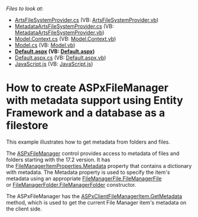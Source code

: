 <!-- default file list -->
*Files to look at*:

* [ArtsFileSystemProvider.cs](./CS/App_Code/ArtsFileSystemProvider.cs) (VB: [ArtsFileSystemProvider.vb](./VB/App_Code/ArtsFileSystemProvider.vb))
* [MetadataArtsFileSystemProvider.cs](./CS/App_Code/MetadataArtsFileSystemProvider.cs) (VB: [MetadataArtsFileSystemProvider.vb](./VB/App_Code/MetadataArtsFileSystemProvider.vb))
* [Model.Context.cs](./CS/App_Code/Model.Context.cs) (VB: [Model.Context.vb](./VB/App_Code/Model.Context.vb))
* [Model.cs](./CS/App_Code/Model.cs) (VB: [Model.vb](./VB/App_Code/Model.vb))
* **[Default.aspx](./CS/Default.aspx) (VB: [Default.aspx](./VB/Default.aspx))**
* [Default.aspx.cs](./CS/Default.aspx.cs) (VB: [Default.aspx.vb](./VB/Default.aspx.vb))
* [JavaScript.js](./CS/JavaScript.js) (VB: [JavaScript.js](./VB/JavaScript.js))
<!-- default file list end -->
# How to create ASPxFileManager with metadata support using Entity Framework and a database as a filestore


<p>This example illustrates how to get metadata from folders and files.</p>
<p>The <a href="https://documentation.devexpress.com/AspNet/DevExpress.Web.ASPxFileManager.class">ASPxFileManager</a> control provides access to metadata of files and folders starting with the 17.2 version. It has the <a href="https://documentation.devexpress.com/AspNet/DevExpress.Web.FileManagerItemProperties.Metadata.property">FileManagerItemProperties.Metadata</a> property that contains a dictionary with metadata. The Metadata property is used to specify the item's metadata using an appropriate <a href="https://documentation.devexpress.com/AspNet/DevExpress.Web.FileManagerFile..ctor.overloads">FileManagerFile.FileManagerFile</a> or <a href="https://documentation.devexpress.com/AspNet/DevExpress.Web.FileManagerFolder..ctor.overloads">FileManagerFolder.FileManagerFolder</a> constructor.</p>
<p>The ASPxFileManager has the <a href="https://documentation.devexpress.com/AspNet/DevExpress.Web.Scripts.ASPxClientFileManagerItem.GetMetadata.method">ASPxClientFileManagerItem.GetMetadata</a> method, which is used to get the current File Manager item's metadata on the client side.</p>

<br/>


